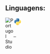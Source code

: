 
## Linguagens:
<img align="left" alt="Portugol Studio" width="26px" src="https://dgadelha.github.io/Portugol-Webstudio/favicon.ico" />
<img width="26px" src="https://raw.githubusercontent.com/devicons/devicon/master/icons/python/python-original.svg"/>
<br />
<br />
<div>
<a href="https://github.com/Peter-William1">
<img src"https://camo.githubusercontent.com/4549ecbc0710a44c7f317bacef431d3a2b133e33567021a2dccbf0aa32f30665/68747470733a2f2f6769746875622d726561646d652d73746174732e76657263656c2e6170702f6170692f746f702d6c616e67732f3f757365726e616d653d616e7572616768617a7261266c61796f75743d636f6d70616374)https://camo.githubusercontent.com/4549ecbc0710a44c7f317bacef431d3a2b133e33567021a2dccbf0aa32f30665/68747470733a2f2f6769746875622d726561646d652d73746174732e76657263656c2e6170702f6170692f746f702d6c616e67732f3f757365726e616d653d616e7572616768617a7261266c61796f75743d636f6d70616374"
</div>  
<br />



  
